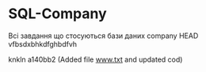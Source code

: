 # SQL-Company
Всі завдання що стосуються бази даних company
 HEAD
vfbsdxbhkdfghbdfvh

knkln
 a140bb2 (Added file www.txt and updated cod)
